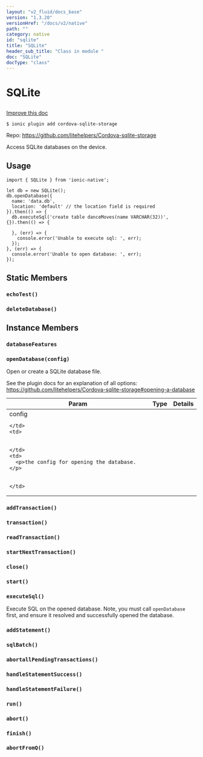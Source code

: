 ```yaml
---
layout: "v2_fluid/docs_base"
version: "1.3.20"
versionHref: "/docs/v2/native"
path: ""
category: native
id: "sqlite"
title: "SQLite"
header_sub_title: "Class in module "
doc: "SQLite"
docType: "class"
---
```









<h1 class="api-title">

  
  SQLite
  

  

  

</h1>

<a class="improve-v2-docs" href="http://github.com/driftyco/ionic-native/edit/master/src/plugins/sqlite.ts#L3">
  Improve this doc
</a>





<!-- decorators -->


<pre><code>$ ionic plugin add cordova-sqlite-storage</code></pre>
<p>Repo:
  <a href="https://github.com/litehelpers/Cordova-sqlite-storage">
    https://github.com/litehelpers/Cordova-sqlite-storage
  </a>
</p>

<!-- description -->

<p>Access SQLite databases on the device.</p>



<!-- @usage tag -->

<h2>Usage</h2>

<pre><code class="lang-typescript">import { SQLite } from &#39;ionic-native&#39;;

let db = new SQLite();
db.openDatabase({
  name: &#39;data.db&#39;,
  location: &#39;default&#39; // the location field is required
}).then(() =&gt; {
  db.executeSql(&#39;create table danceMoves(name VARCHAR(32))&#39;, {}).then(() =&gt; {

  }, (err) =&gt; {
    console.error(&#39;Unable to execute sql: &#39;, err);
  });
}, (err) =&gt; {
  console.error(&#39;Unable to open database: &#39;, err);
});
</code></pre>




<!-- @property tags -->
<h2>Static Members</h2>
<div id="echoTest"></div>
<h3><code>echoTest()</code>
  
</h3>











<div id="deleteDatabase"></div>
<h3><code>deleteDatabase()</code>
  
</h3>












<!-- methods on the class -->

<h2>Instance Members</h2>

<div id="databaseFeatures"></div>

<h3>
  <code>databaseFeatures</code>
  

</h3>












<div id="openDatabase"></div>

<h3>
  <code>openDatabase(config)</code>
  

</h3>

Open or create a SQLite database file.

See the plugin docs for an explanation of all options: https://github.com/litehelpers/Cordova-sqlite-storage#opening-a-database



<table class="table param-table" style="margin:0;">
  <thead>
  <tr>
    <th>Param</th>
    <th>Type</th>
    <th>Details</th>
  </tr>
  </thead>
  <tbody>
  
  <tr>
    <td>
      config
      
      
    </td>
    <td>
      

    </td>
    <td>
      <p>the config for opening the database.</p>

      
    </td>
  </tr>
  
  </tbody>
</table>








<div id="addTransaction"></div>

<h3>
  <code>addTransaction()</code>
  

</h3>












<div id="transaction"></div>

<h3>
  <code>transaction()</code>
  

</h3>












<div id="readTransaction"></div>

<h3>
  <code>readTransaction()</code>
  

</h3>












<div id="startNextTransaction"></div>

<h3>
  <code>startNextTransaction()</code>
  

</h3>












<div id="close"></div>

<h3>
  <code>close()</code>
  

</h3>












<div id="start"></div>

<h3>
  <code>start()</code>
  

</h3>












<div id="executeSql"></div>

<h3>
  <code>executeSql()</code>
  

</h3>

Execute SQL on the opened database. Note, you must call `openDatabase` first, and
ensure it resolved and successfully opened the database.










<div id="addStatement"></div>

<h3>
  <code>addStatement()</code>
  

</h3>












<div id="sqlBatch"></div>

<h3>
  <code>sqlBatch()</code>
  

</h3>












<div id="abortallPendingTransactions"></div>

<h3>
  <code>abortallPendingTransactions()</code>
  

</h3>












<div id="handleStatementSuccess"></div>

<h3>
  <code>handleStatementSuccess()</code>
  

</h3>












<div id="handleStatementFailure"></div>

<h3>
  <code>handleStatementFailure()</code>
  

</h3>












<div id="run"></div>

<h3>
  <code>run()</code>
  

</h3>












<div id="abort"></div>

<h3>
  <code>abort()</code>
  

</h3>












<div id="finish"></div>

<h3>
  <code>finish()</code>
  

</h3>












<div id="abortFromQ"></div>

<h3>
  <code>abortFromQ()</code>
  

</h3>












<!-- related link --><!-- end content block -->


<!-- end body block -->

